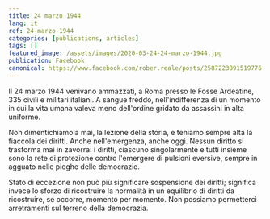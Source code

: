 ```yaml
---
title: 24 marzo 1944
lang: it
ref: 24-marzo-1944
categories: [publications, articles]
tags: []
featured_image: /assets/images/2020-03-24-24-marzo-1944.jpg
publication: Facebook
canonical: https://www.facebook.com/rober.reale/posts/2587223891519776
---
```


Il 24 marzo 1944 venivano ammazzati, a Roma presso le Fosse Ardeatine, 335 civili e militari italiani. A sangue freddo, nell'indifferenza di un momento in cui la vita umana valeva meno dell'ordine gridato da assassini in alta uniforme.

Non dimentichiamola mai, la lezione della storia, e teniamo sempre alta la fiaccola dei diritti. Anche nell'emergenza, anche oggi. Nessun diritto si trasforma mai in zavorra: i diritti, ciascuno singolarmente e tutti insieme sono la rete di protezione contro l'emergere di pulsioni eversive, sempre in agguato nelle pieghe delle democrazie.

Stato di eccezione non può più significare sospensione dei diritti; significa invece lo sforzo di ricostruire la normalità in un equilibrio di diritti da ricostruire, se occorre, momento per momento. Non possiamo permetterci arretramenti sul terreno della democrazia.
